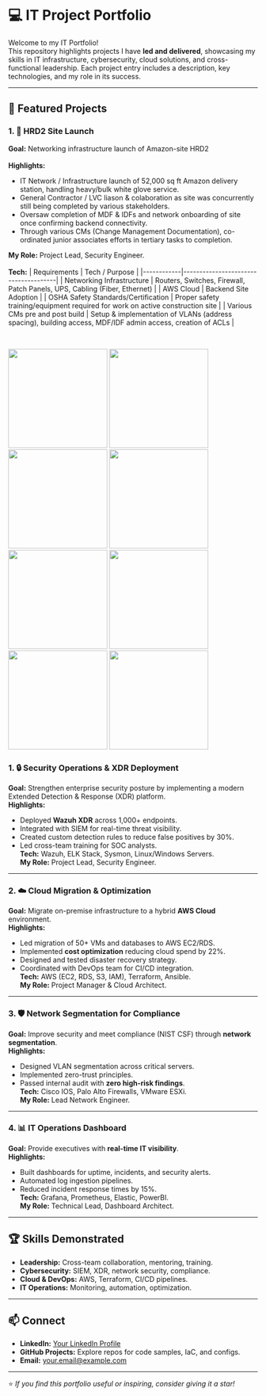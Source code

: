# 💻 IT Project Portfolio

Welcome to my IT Portfolio!  
This repository highlights projects I have **led and delivered**, showcasing my skills in IT infrastructure, cybersecurity, cloud solutions, and cross-functional leadership. Each project entry includes a description, key technologies, and my role in its success.

---

## 📂 Featured Projects

### 1. 🏬 HRD2 Site Launch
**Goal:** Networking infrastructure launch of Amazon-site HRD2 <br>
<br>
**Highlights:**
- IT Network / Infrastructure launch of 52,000 sq ft Amazon delivery station, handling heavy/bulk white glove service.  
- General Contractor / LVC liason & colaboration as site was concurrently still being completed by various stakeholders.  
- Oversaw completion of MDF & IDFs and network onboarding of site once confirming backend connectivity.  
- Through various CMs (Change Management Documentation), co-ordinated junior associates efforts in tertiary tasks to completion.  
 
**My Role:** Project Lead, Security Engineer.<br>
<br>
**Tech:** 
| Requirements       | Tech / Purpose                              |
|------------|--------------------------------------|
| Networking Infrastructure     | Routers, Switches, Firewall, Patch Panels, UPS, Cabling (Fiber, Ethernet)           |
| AWS Cloud | Backend Site Adoption         |
| OSHA Safety Standards/Certification  | Proper safety training/equipment required for work on active construction site          |
| Various CMs pre and post build | Setup & implementation of VLANs (address spacing), building access, MDF/IDF admin access, creation of ACLs                      |

<br> 
<p float="center">
  <img src="images/Building.png" width="200" />
  <img src="images/COMMs.png" width="200" />
  <img src="images/Demark.png" width="200" />
  <img src="images/WAP.png" width="200" />
  <img src="images/Floor2.png" width="200" />
  <img src="images/IDF.png" width="200" />  
  <img src="images/Rack1.png" width="200" />
  <img src="images/Kenya/Rack2.png" width="200" />




### 1. 🔒 Security Operations & XDR Deployment
**Goal:** Strengthen enterprise security posture by implementing a modern Extended Detection & Response (XDR) platform.  
**Highlights:**
- Deployed **Wazuh XDR** across 1,000+ endpoints.  
- Integrated with SIEM for real-time threat visibility.  
- Created custom detection rules to reduce false positives by 30%.  
- Led cross-team training for SOC analysts.  
**Tech:** Wazuh, ELK Stack, Sysmon, Linux/Windows Servers.  
**My Role:** Project Lead, Security Engineer.

---

### 2. ☁️ Cloud Migration & Optimization
**Goal:** Migrate on-premise infrastructure to a hybrid **AWS Cloud** environment.  
**Highlights:**
- Led migration of 50+ VMs and databases to AWS EC2/RDS.  
- Implemented **cost optimization** reducing cloud spend by 22%.  
- Designed and tested disaster recovery strategy.  
- Coordinated with DevOps team for CI/CD integration.  
**Tech:** AWS (EC2, RDS, S3, IAM), Terraform, Ansible.  
**My Role:** Project Manager & Cloud Architect.

---

### 3. 🛡️ Network Segmentation for Compliance
**Goal:** Improve security and meet compliance (NIST CSF) through **network segmentation**.  
**Highlights:**
- Designed VLAN segmentation across critical servers.  
- Implemented zero-trust principles.  
- Passed internal audit with **zero high-risk findings**.  
**Tech:** Cisco IOS, Palo Alto Firewalls, VMware ESXi.  
**My Role:** Lead Network Engineer.

---

### 4. 📊 IT Operations Dashboard
**Goal:** Provide executives with **real-time IT visibility**.  
**Highlights:**
- Built dashboards for uptime, incidents, and security alerts.  
- Automated log ingestion pipelines.  
- Reduced incident response times by 15%.  
**Tech:** Grafana, Prometheus, Elastic, PowerBI.  
**My Role:** Technical Lead, Dashboard Architect.

---

## 🏆 Skills Demonstrated
- **Leadership:** Cross-team collaboration, mentoring, training.  
- **Cybersecurity:** SIEM, XDR, network security, compliance.  
- **Cloud & DevOps:** AWS, Terraform, CI/CD pipelines.  
- **IT Operations:** Monitoring, automation, optimization.  

---

## 📫 Connect
- **LinkedIn:** [Your LinkedIn Profile](#)  
- **GitHub Projects:** Explore repos for code samples, IaC, and configs.  
- **Email:** [your.email@example.com](mailto:your.email@example.com)

---
⭐ *If you find this portfolio useful or inspiring, consider giving it a star!*
